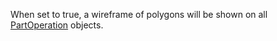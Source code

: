 When set to true, a wireframe of polygons will be shown on all [PartOperation](https://developer.roblox.com/en-us/api-reference/class/PartOperation) objects.